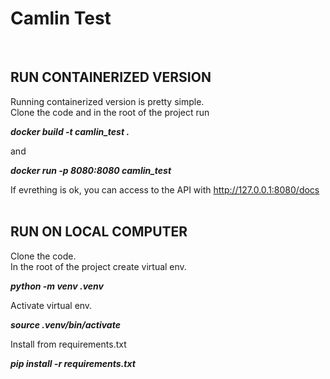 # Camlin Test
<br>

## RUN CONTAINERIZED VERSION

Running containerized version is pretty simple.<br>
Clone the code and in the root of the project run

***docker build -t camlin_test .***

and

***docker run -p 8080:8080 camlin_test***

If evrething is ok, you can access to the API with
http://127.0.0.1:8080/docs
<br><br>

## RUN ON LOCAL COMPUTER

Clone the code.<br>
In the root of the project create virtual env.

***python -m venv .venv***

Activate virtual env.

***source .venv/bin/activate***

Install from requirements.txt

***pip install -r requirements.txt***


